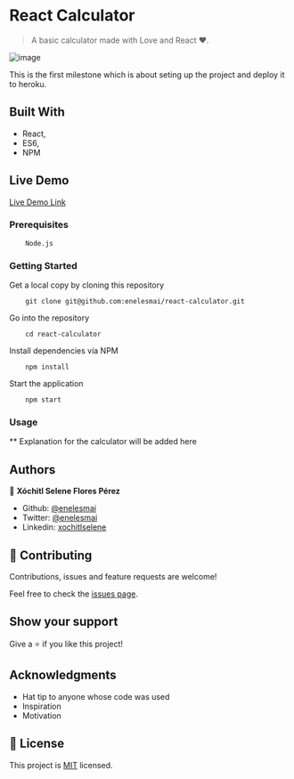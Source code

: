 # React Calculator

> A basic calculator made with Love and React ♥.

![image](https://user-images.githubusercontent.com/5160907/92640101-64eb7e00-f2a2-11ea-8541-c4703a659e5e.png)

This is the first milestone which is about seting up the project and deploy it to heroku.

## Built With

- React,
- ES6,
- NPM

## Live Demo

[Live Demo Link](https://calculator-by-enelesmai.herokuapp.com/)



### Prerequisites
        Node.js
        
### Getting Started

Get a local copy by cloning this repository 

        git clone git@github.com:enelesmai/react-calculator.git

Go into the repository

        cd react-calculator

Install dependencies vía NPM 

        npm install

Start the application

        npm start

### Usage
** Explanation for the calculator will be added here


## Authors

👤 **Xóchitl Selene Flores Pérez**

- Github: [@enelesmai](https://github.com/enelesmai)
- Twitter: [@enelesmai](https://twitter.com/enelesmai)
- Linkedin: [xochitlselene](https://linkedin.com/xochitlselene)

## 🤝 Contributing

Contributions, issues and feature requests are welcome!

Feel free to check the [issues page](issues/).

## Show your support

Give a ⭐️ if you like this project!

## Acknowledgments

- Hat tip to anyone whose code was used
- Inspiration
- Motivation

## 📝 License

This project is [MIT](lic.url) licensed.
